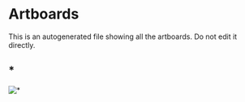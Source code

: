 # Artboards

This is an autogenerated file showing all the artboards. Do not edit it directly.

## *

![*](./.exportedArtboards/HelloWorld/%2A)

